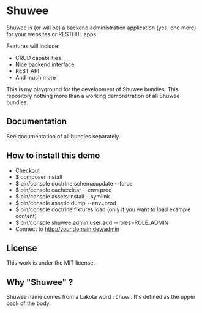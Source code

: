 Shuwee
======

Shuwee is (or will be) a backend administration application (yes, one more) for your websites or RESTFUL apps.

Features will include:

- CRUD capabilities
- Nice backend interface
- REST API
- And much more

This is my playground for the development of Shuwee bundles.  This repository nothing more than a working demonstration of all Shuwee bundles. 

Documentation
-------------

See documentation of all bundles separately.

How to install this demo
------------------------

- Checkout
- $ composer install
- $ bin/console doctrine:schema:update --force 
- $ bin/console cache:clear --env=prod 
- $ bin/console assets:install --symlink
- $ bin/console assetic:dump --env=prod
- $ bin/console doctrine:fixtures:load (only if you want to load example content)
- $ bin/console shuwee:admin:user:add --roles=ROLE_ADMIN
- Connect to http://your.domain.dev/admin



License
-------

This work is under the MIT license. 

Why "Shuwee" ?
--------------

Shuwee name comes from a Lakota word : čhuwí.  It's defined as the upper back of the body.
